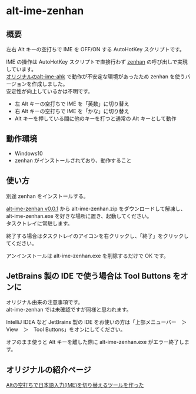 # alt-ime-zenhan

## 概要

左右 Alt キーの空打ちで IME を OFF/ON する AutoHotKey スクリプトです。

IME の操作は AutoHotKey スクリプトで直接行わず [zenhan](https://github.com/iuchim/zenhan) の呼び出しで実現しています。  
[オリジナルのalt-ime-ahk](https://github.com/karakaram/alt-ime-ahk) で動作が不安定な環境があったため zenhan を使うバージョンを作成しました。  
安定性が向上しているかは不明です。

* 左 Alt キーの空打ちで IME を「英数」に切り替え
* 右 Alt キーの空打ちで IME を「かな」に切り替え
* Alt キーを押している間に他のキーを打つと通常の Alt キーとして動作

## 動作環境

* Windows10
* zenhan がインストールされており、動作すること

## 使い方

別途 zenhan をインストールする。

[alt-ime-zenhan v0.0.1](https://github.com/tukiplus/alt-ime-ahk/releases/download/v0.0.1/alt-ime-zenhan.zip) から alt-ime-zenhan.zip をダウンロードして解凍し、alt-ime-zenhan.exe を好きな場所に置き、起動してください。  
タスクトレイに常駐します。

終了する場合はタスクトレイのアイコンを右クリックし、「終了」をクリックしてください。

アンインストールは alt-ime-zenhan.exe を削除するだけで OK です。

## JetBrains 製の IDE で使う場合は Tool Buttons をオンに

オリジナル由来の注意事項です。  
alt-ime-zenhan では未確認ですが同様と思われます。

IntelliJ IDEA など JetBrains 製の IDE をお使いの方は「上部メニューバー　＞　View　＞　Tool Buttons」をオンにしてください。

オフのまま使うと Alt キーを離した際に alt-ime-zenhan.exe がエラー終了します。

## オリジナルの紹介ページ

[Altの空打ちで日本語入力(IME)を切り替えるツールを作った](http://www.karakaram.com/alt-ime-on-off/)

